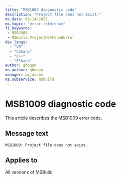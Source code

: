 ```yaml
---
title: "MSB1009 diagnostic code"
description: "Project file does not exist."
ms.date: 01/14/2025
ms.topic: "error-reference"
f1_keywords:
 - MSB1009
 - MSBuild.ProjectNotFoundError
dev_langs:
  - "VB"
  - "CSharp"
  - "C++"
  - "FSharp"
author: ghogen
ms.author: ghogen
manager: mijacobs
ms.subservice: msbuild
---
```


# MSB1009 diagnostic code

<!-- :::ErrorDefinitionDescription::: -->
<!-- :::editable-content name="introDescription"::: -->
This article describes the MSB1009 error code.
<!-- :::editable-content-end::: -->

## Message text

```output
MSB1009: Project file does not exist.
```

<!-- :::editable-content name="postOutputDescription"::: -->
<!--
{StrBegin="MSBUILD : error MSB1009: "}UE: This message does not need in-line parameters because the exception takes care of displaying the invalid arg.
      LOCALIZATION: The prefix "MSBUILD : error MSBxxxx:" should not be localized.
-->
<!-- :::editable-content-end::: -->
<!-- :::ErrorDefinitionDescription-end::: -->

## Applies to

All versions of MSBuild

